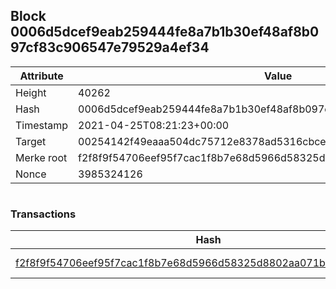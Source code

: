 ## Block 0006d5dcef9eab259444fe8a7b1b30ef48af8b097cf83c906547e79529a4ef34

Attribute | Value
--- | ---
Height | 40262
Hash | 0006d5dcef9eab259444fe8a7b1b30ef48af8b097cf83c906547e79529a4ef34
Timestamp | 2021-04-25T08:21:23+00:00
Target | 00254142f49eaaa504dc75712e8378ad5316cbcead634704b3734b6271167cc4
Merke root | f2f8f9f54706eef95f7cac1f8b7e68d5966d58325d8802aa071b362d131cc424
Nonce | 3985324126

```

```

### Transactions

Hash | Amount
--- | ---
[f2f8f9f54706eef95f7cac1f8b7e68d5966d58325d8802aa071b362d131cc424](f2f8f9f54706eef95f7cac1f8b7e68d5966d58325d8802aa071b362d131cc424.md) | 10.00000000 SKEPTI 
